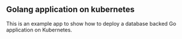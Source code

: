 ## Golang application on kubernetes
This is an example app to show how to deploy a database backed Go application on Kubernetes.